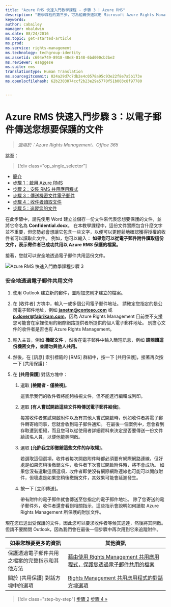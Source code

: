 ```yaml
---
title: "Azure RMS 快速入門教學課程 - 步驟 3 | Azure RMS"
description: "教學課程的第三步，可為組織快速試用 Microsoft Azure Rights Management，只有 5 個步驟，花費時間不超過 15 分鐘。"
keywords: 
author: cabailey
manager: mbaldwin
ms.date: 08/24/2016
ms.topic: get-started-article
ms.prod: 
ms.service: rights-management
ms.technology: techgroup-identity
ms.assetid: c604e749-8918-40e8-8148-6bd000cb2be2
ms.reviewer: esaggese
ms.suite: ems
translationtype: Human Translation
ms.sourcegitcommit: 024a29d7c7db2e4c0578a95c93e22f8e7a5b173e
ms.openlocfilehash: 62b2303074ccf2b23e29a5770f51b003c8f97780


---
```



# Azure RMS 快速入門步驟 3：以電子郵件傳送您想要保護的文件

>*適用於︰Azure Rights Management、Office 365*


跳至︰ 
> [!div class="op_single_selector"]
- [簡介](quick-start-tutorial.md)
- [步驟 1︰啟用 Azure RMS](tutorial-step1.md)
- [步驟 2︰安裝 RMS 共用應用程式](tutorial-step2.md)
- [步驟 3︰傳送機密文件電子郵件](tutorial-step3.md)
- [步驟 4︰收件者讀取文件](tutorial-step4.md)
- [步驟 5︰追蹤您的文件](tutorial-step5.md)


在此步驟中，請先使用 Word 建立並儲存一份文件來代表您想要保護的文件，並將它命名為 **Confidential.docx**。 在本教學課程中，這份文件實際包含什麼文字並不重要，但您勢必會想讓它包含一些文字，以便可以更輕鬆地確認獲得授權的收件者可以讀取此文件。 例如，您可以輸入： **如果您可以從電子郵件附件讀取這份文件，表示寄件者已成功共用以 Azure RMS 保護的檔案。**

接著，您就可以安全地透過電子郵件共用這份文件。

![Azure RMS 快速入門教學課程步驟 3](../media/AzRMS_Tutorial_3_Screenshots.png)

### 安全地透過電子郵件共用文件

1.  使用 Outlook 建立新的郵件，並附加您剛才建立的檔案。

2.  在 [收件者] 方塊中，輸入一或多個公司電子郵件地址。 請確定您指定的是公司電子郵件地址，例如 **janetm@contoso.com** 或 **p.dover@fabrikam.com**，因為 Azure Rights Management 目前並不支援您可能會在家裡使用的網際網路提供者所提供的個人電子郵件地址。 別擔心文件的收件者是否也有 Azure Rights Management。

3.  輸入主旨，例如  **機密文件** ，然後在電子郵件中輸入簡短訊息，例如 **請閱讀這份機密文件，並請勿與他人共用。**

4.  然後，在 [訊息] 索引標籤的 [RMS] 群組中，按一下 [共用保護]，接著再次按一下 [共用保護]：

5.  在 **[共用保護]** 對話方塊中：

    1.  選取 **[檢閱者 - 僅檢視]**。

        這表示我們的收件者將能夠檢視文件，但不能進行編輯或列印。

    2.  選取 **[有人嘗試開啟這些文件時傳送電子郵件給我]**。

        每當收件者嘗試開啟附件以及有其他人嘗試開啟時，例如收件者將電子郵件轉寄給同事，您就會收到電子郵件通知。 在最後一個案例中，您會看到存取遭到拒絕，而且您可以從使用者詳細資料來決定是否要傳送一份文件給該名人員，以便他能夠開啟。

    3.  選取 **[允許我立即撤銷這些文件的存取權]**。

        若選取這個選項，收件者每次開啟附件時都必須要有網際網路連線，但好處是如果您稍後撤銷文件，收件者下次嘗試開啟附件時，將不會成功。 如果您沒有選取這個選項，收件者即使沒有網際網路連線也可能可以開啟附件，但壞處是如果您稍後撤銷文件，其效果可能會延遲發生。

    4.  按一下 [立即傳送]。

        帶有附件的電子郵件就會傳送至您指定的電子郵件地址。 除了您寄送的電子郵件外，收件者還會看到相關指示，這些指示會說明如何讀取 Azure Rights Management 所保護的附加文件。

現在您已送出受保護的文件，因此您可以要求收件者等候其送達，然後將其開啟。 但請不要關閉 Outlook，因為我們會在最後一個步驟中再次用到它來追蹤附件。

|如果您想要更多的資訊|其他資訊|
|--------------------------------|--------------------------|
|保護透過電子郵件共用之檔案的完整指示和其他方法|[藉由使用 Rights Management 共用應用程式，保護您透過電子郵件共用的檔案](../rms-client/sharing-app-protect-by-email.md)|
|關於 [共用保護] 對話方塊中的選項|[Rights Management 共用應用程式的對話方塊選項](../rms-client/sharing-app-dialog-box.md)|


>[!div class="step-by-step"]
[步驟 2](tutorial-step2.md)
[步驟 4 »](tutorial-step4.md)


<!--HONumber=Aug16_HO4-->



